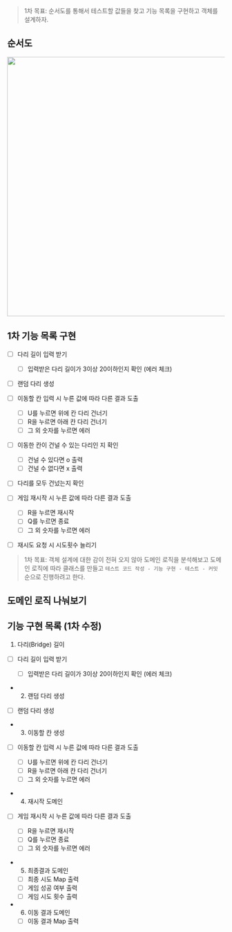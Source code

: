 > 1차 목표: 순서도를 통해서 테스트할 값들을 찾고 기능 목록을 구현하고 객체를 설계하자.

## 순서도

<img width = "600px" src = "https://user-images.githubusercontent.com/78203399/202339097-38a13f21-48ab-4b9e-bf28-38e627af2dd4.jpeg" />

## 1차 기능 목록 구현

- [ ] 다리 길이 입력 받기

  - [ ] 입력받은 다리 길이가 3이상 20이하인지 확인 (에러 체크)

- [ ] 랜덤 다리 생성

- [ ] 이동할 칸 입력 시 누른 값에 따라 다른 결과 도출

  - [ ] U를 누르면 위에 칸 다리 건너기
  - [ ] R을 누르면 아래 칸 다리 건너기
  - [ ] 그 외 숫자를 누르면 에러

- [ ] 이동한 칸이 건널 수 있는 다리인 지 확인

  - [ ] 건널 수 있다면 o 출력
  - [ ] 건널 수 없다면 x 출력

- [ ] 다리를 모두 건넜는지 확인

- [ ] 게임 재시작 시 누른 값에 따라 다른 결과 도출

  - [ ] R을 누르면 재시작
  - [ ] Q를 누르면 종료
  - [ ] 그 외 숫자를 누르면 에러

- [ ] 재시도 요청 시 시도횟수 늘리기

> 1차 목표: 객체 설계에 대한 감이 전혀 오지 않아 도메인 로직을 분석해보고 도메인 로직에 따라 클래스를 만들고
> `테스트 코드 작성 - 기능 구현 - 테스트 - 커밋` 순으로 진행하려고 한다.

## 도메인 로직 나눠보기

## 기능 구현 목록 (1차 수정)

1. 다리(Bridge) 길이

- [ ] 다리 길이 입력 받기

  - [ ] 입력받은 다리 길이가 3이상 20이하인지 확인 (에러 체크)

- 2. 랜덤 다리 생성

- [ ] 랜덤 다리 생성

- 3. 이동할 칸 생성

- [ ] 이동할 칸 입력 시 누른 값에 따라 다른 결과 도출

  - [ ] U를 누르면 위에 칸 다리 건너기
  - [ ] R을 누르면 아래 칸 다리 건너기
  - [ ] 그 외 숫자를 누르면 에러

- 4. 재시작 도메인

- [ ] 게임 재시작 시 누른 값에 따라 다른 결과 도출

  - [ ] R을 누르면 재시작
  - [ ] Q를 누르면 종료
  - [ ] 그 외 숫자를 누르면 에러

- 5. 최종결과 도메인

  - [ ] 최종 시도 Map 출력
  - [ ] 게임 성공 여부 출력
  - [ ] 게임 시도 횟수 출력

- 6. 이동 결과 도메인

  -[ ] 이동 결과 Map 출력
